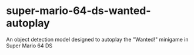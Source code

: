 # super-mario-64-ds-wanted-autoplay
An object detection model designed to autoplay the "Wanted!" minigame in Super Mario 64 DS
